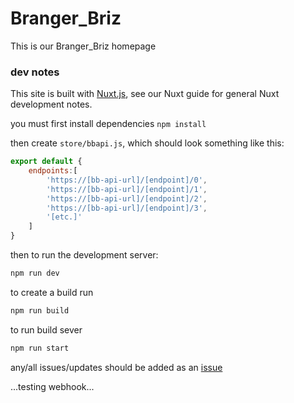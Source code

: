 # Branger_Briz

This is our Branger_Briz homepage

### dev notes

This site is built with [Nuxt.js](https://nuxtjs.org/), see our Nuxt guide for general Nuxt development notes.

you must first install dependencies `npm install`

then create `store/bbapi.js`, which should look something like this:
```js
export default {
    endpoints:[
        'https://[bb-api-url]/[endpoint]/0',
        'https://[bb-api-url]/[endpoint]/1',
        'https://[bb-api-url]/[endpoint]/2',
        'https://[bb-api-url]/[endpoint]/3',
        '[etc.]'
    ]
}
```
then to run the development server:
```sh
npm run dev
```

to create a build run
```sh
npm run build
```

to run build sever
```sh
npm run start
````

any/all issues/updates should be added as an [issue](https://github.com/brangerbriz/www/issues)

...testing webhook...
